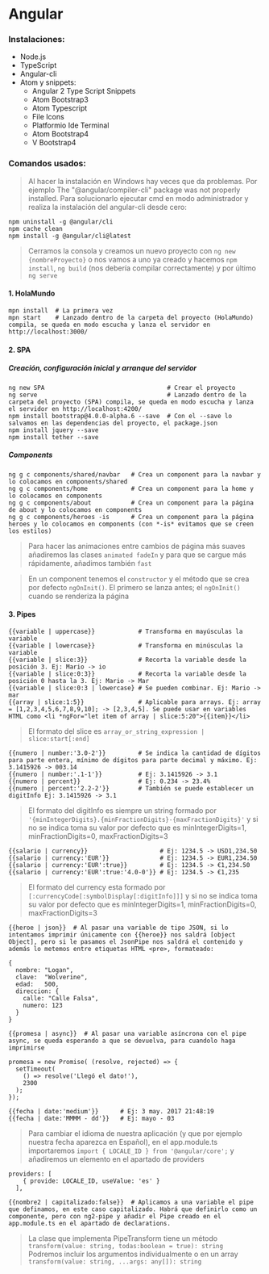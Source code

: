 # Angular

### Instalaciones:
- Node.js
- TypeScript
- Angular-cli
- Atom y snippets:
  - Angular 2 Type Script Snippets
  - Atom Bootstrap3
  - Atom Typescript
  - File Icons
  - Platformio Ide Terminal
  - Atom Bootstrap4
  - V Bootstrap4

### Comandos usados:

>Al hacer la instalación en Windows hay veces que da problemas.
Por ejemplo The "@angular/compiler-cli" package was not properly installed.
Para solucionarlo ejecutar cmd en modo administrador y realiza la instalación del angular-cli desde cero:
```shell
npm uninstall -g @angular/cli
npm cache clean
npm install -g @angular/cli@latest
```
>Cerramos la consola y creamos un nuevo proyecto con `ng new {nombreProyecto}` o nos vamos a uno ya creado y hacemos `npm install`, `ng build` (nos debería compilar correctamente) y por último `ng serve`

#### 1. HolaMundo
```shell
mpn install  # La primera vez
mpn start    # Lanzado dentro de la carpeta del proyecto (HolaMundo) compila, se queda en modo escucha y lanza el servidor en http://localhost:3000/
```

#### 2. SPA

##### Creación, configuración inicial y arranque del servidor
```shell
ng new SPA                                  # Crear el proyecto
ng serve                                    # Lanzado dentro de la carpeta del proyecto (SPA) compila, se queda en modo escucha y lanza el servidor en http://localhost:4200/
npm install bootstrap@4.0.0-alpha.6 --save  # Con el --save lo salvamos en las dependencias del proyecto, el package.json
npm install jquery --save
npm install tether --save
```

##### Components
```shell
ng g c components/shared/navbar   # Crea un component para la navbar y lo colocamos en components/shared
ng g c components/home            # Crea un component para la home y lo colocamos en components
ng g c components/about           # Crea un component para la página de about y lo colocamos en components
ng g c components/heroes -is      # Crea un component para la página heroes y lo colocamos en components (con *-is* evitamos que se creen los estilos)
```

>Para hacer las animaciones entre cambios de página más suaves añadiremos las clases `animated fadeIn` y para que se cargue más rápidamente, añadimos también `fast`

>En un component tenemos el `constructor` y el método que se crea por defecto `ngOnInit()`. El primero se lanza antes; el `ngOnInit()` cuando se renderiza la página

#### 3. Pipes

```shell
{{variable | uppercase}}            # Transforma en mayúsculas la variable
{{variable | lowercase}}            # Transforma en minúsculas la variable
{{variable | slice:3}}              # Recorta la variable desde la posición 3. Ej: Mario -> io
{{variable | slice:0:3}}            # Recorta la variable desde la posición 0 hasta la 3. Ej: Mario -> Mar
{{variable | slice:0:3 | lowercase} # Se pueden combinar. Ej: Mario -> mar
{{array | slice:1:5}}               # Aplicable para arrays. Ej: array = [1,2,3,4,5,6,7,8,9,10]; -> [2,3,4,5]. Se puede usar en variables HTML como <li *ngFor="let item of array | slice:5:20">{{item}}</li>
```
>El formato del slice es `array_or_string_expression | slice:start[:end]`

```shell
{{numero | number:'3.0-2'}}         # Se indica la cantidad de dígitos para parte entera, mínimo de dígitos para parte decimal y máximo. Ej: 3.1415926 -> 003.14
{{numero | number:'.1-1'}}          # Ej: 3.1415926 -> 3.1
{{numero | percent}}                # Ej: 0.234 -> 23.4%
{{numero | percent:'2.2-2'}}        # También se puede establecer un digitInfo Ej: 3.1415926 -> 3.1
```
>El formato del digitInfo es siempre un string formado por `'{minIntegerDigits}.{minFractionDigits}-{maxFractionDigits}'` y si no se indica toma su valor por defecto que es minIntegerDigits=1, minFractionDigits=0, maxFractionDigits=3

```shell
{{salario | currency}}                    # Ej: 1234.5 -> USD1,234.50
{{salario | currency:'EUR'}}              # Ej: 1234.5 -> EUR1,234.50
{{salario | currency:'EUR':true}}         # Ej: 1234.5 -> €1,234.50
{{salario | currency:'EUR':true:'4.0-0'}} # Ej: 1234.5 -> €1,235
```
>El formato del currency esta formado por `[:currencyCode[:symbolDisplay[:digitInfo]]]` y si no se indica toma su valor por defecto que es minIntegerDigits=1, minFractionDigits=0, maxFractionDigits=3

```shell
{{heroe | json}}  # Al pasar una variable de tipo JSON, si lo intentamos imprimir únicamente con {{heroe}} nos saldrá [object Object], pero si le pasamos el JsonPipe nos saldrá el contenido y además lo metemos entre etiquetas HTML <pre>, formateado:

{
  nombre: "Logan",
  clave:  "Wolverine",
  edad:   500,
  direccion: {
    calle: "Calle Falsa",
    numero: 123
  }
}
```
```shell
{{promesa | async}}  # Al pasar una variable asíncrona con el pipe async, se queda esperando a que se devuelva, para cuandolo haga imprimirse

promesa = new Promise( (resolve, rejected) => {
  setTimeout(
    () => resolve('Llegó el dato!'),
    2300
  );
});
```
```shell
{{fecha | date:'medium'}}      # Ej: 3 may. 2017 21:48:19
{{fecha | date:'MMMM - dd'}}   # Ej: mayo - 03
```
>Para cambiar el idioma de nuestra aplicación (y que por ejemplo nuestra fecha aparezca en Español), en el app.module.ts importaremos `import { LOCALE_ID } from '@angular/core';` y añadiremos un elemento en el apartado de providers
```shell
providers: [
    { provide: LOCALE_ID, useValue: 'es' }
  ],
```
```shell
{{nombre2 | capitalizado:false}}  # Aplicamos a una variable el pipe que definamos, en este caso capitalizado. Habrá que definirlo como un componente, pero con ng2-pipe y añadir el Pipe creado en el app.module.ts en el apartado de declarations.
```

>La clase que implementa PipeTransform tiene un método
`transform(value: string, todas:boolean = true): string`<br>
Podremos incluir los argumentos individualmente o en un array
`transform(value: string, ...args: any[]): string`
